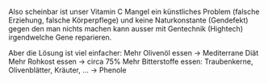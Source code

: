 Also scheinbar ist unser Vitamin C Mangel
ein künstliches Problem
(falsche Erziehung, falsche Körperpflege)
und keine Naturkonstante (Gendefekt)
gegen den man nichts machen kann
ausser mit Gentechnik (Hightech)
irgendwelche Gene reparieren.

Aber die Lösung ist viel einfacher:
Mehr Olivenöl essen -> Mediterrane Diät
Mehr Rohkost essen -> circa 75%
Mehr Bitterstoffe essen:
Traubenkerne, Olivenblätter, Kräuter, ...
-> Phenole
